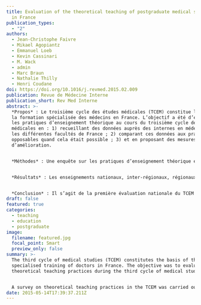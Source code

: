 ```yaml
---
title: Evaluation of the theoretical teaching of postgraduate medical students
  in France
publication_types:
  - "2"
authors:
  - Jean-Christophe Faivre
  - Mikael Agopiantz
  - Emmanuel Loeb
  - Kevin Cassinari
  - M. Wack
  - admin
  - Marc Braun
  - Nathalie Thilly
  - Henri Coudane
doi: https://doi.org/10.1016/j.revmed.2015.02.009
publication: Revue de Médecine Interne
publication_short: Rev Med Interne
abstract: >-
  *Propos* : Le troisième cycle des études médicales (TCEM) constitue la base de
  la formation spécialisée des médecins en France. L’objectif a été d’évaluer
  les pratiques d’enseignement théorique au cours du troisième cycle des études
  médicales en : 1) recueillant des données auprès des internes en médecine dans
  les différentes facultés de France ; 2) comparant ces données aux pratiques
  opposables quand cela était possible ; 3) et en proposant des mesures
  d’amélioration.


  *Méthodes* : Une enquête sur les pratiques d’enseignement théorique en TCEM a été réalisée par auto-questionnaire, libre et anonyme, administré par voie électronique du 3 juillet au 31 octobre 2013 à l’ensemble des étudiants en TCEM de France.


  *Résultats* : Les enseignements nationaux, inter-régionaux, régionaux et sur le terrain de stage n’existent pas dans respectivement 50,5 %, 42,8 %, 26,0 % et 30,2 % des cas. Les internes ont recours à des formations complémentaires en raison d’une formation de DES et/ou DESC 2 jugée insuffisante (43,7 %) ou dans le cadre d’un projet professionnel (54,9 %). Les thématiques transversales à développer étaient le développement de carrière (58,9 %), la gestion d’un cabinet ou d’un service (50,7 %), l’anglais médical (50,4 %) et l’organisation de leur spécialité (49,9 %). Ils souhaiteraient pour 54,1 % d’entre eux être évalués annuellement sur le plan théorique.


  *Conclusion* : Il s’agit de la première évaluation nationale du TCEM en France sur le versant de l’enseignement théorique. Complétée par le versant pratique, elle pourrait permettre de proposer une réforme du TCEM capable d’accroître l’efficience de la formation, sans allongement de sa durée.
draft: false
featured: true
categories:
  - teaching
  - education
  - postgraduate
image:
  filename: featured.jpg
  focal_point: Smart
  preview_only: false
summary: >-
  The third cycle of medical studies (TCEM) constitutes the basis of the
  specialised training of doctors in France. The objective was to evaluate
  theoretical teaching practices during the third cycle of medical studies.


  A survey on theoretical teaching practices in the TCEM was carried out by self-questionnaire. The results show that national, inter-regional, regional and field teaching do not exist in 50.5%, 42.8%, 26.0% and 30.2% of cases respectively. Residents have recourse to additional training because their DES and/or DESC 2 training is deemed insufficient (43.7%) or as part of a professional project (54.9%).
date: 2015-05-14T17:39:37.211Z
---
```

